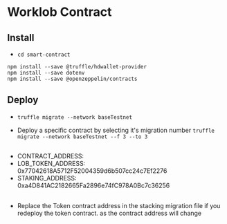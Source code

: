 # Worklob Contract

## Install

- `cd smart-contract`

```
npm install --save @truffle/hdwallet-provider
npm install --save dotenv
npm install --save @openzeppelin/contracts
```

## Deploy

- `truffle migrate --network baseTestnet`

- Deploy a specific contract by selecting it's migration number `truffle migrate --network baseTestnet --f 3 --to 3`

##

- CONTRACT_ADDRESS:
- LOB_TOKEN_ADDRESS: 0x77042618A5712F52004359d6b507cc24c7Ef2276
- STAKING_ADDRESS: 0xa4D841AC2182665Fa2896e74fC978A0Bc7c36256

##

- Replace the Token contract address in the stacking migration file if you redeploy the token contract. as the contract address will change
